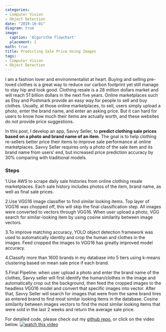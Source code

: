 ```yaml
---
categories:
- Computer Vision
- Object Detection
date: "2019-10-01"
diagram: true
image:
  caption: 'Algorithm flowchart'
  placement: 1
math: true
title: Predicting Sale Price Using Images
tags:
- Computer Vision
- Object Detection
---
```


I am a fashion lover and environmentalist at heart. Buying and selling pre-loved clothes is a great way to reduce our carbon footprint yet still manage to stay hip and look good. Clothing resale is a 28 million dollars market and will reach 51 billion dollars in the next five years. Online marketplaces such as Etsy and Poshmark provide an easy way for people to sell and buy clothes.  Usually, at those online marketplaces, to sell, users simply upload a photo, enter the brand name, and enter an asking price. But it can hard for users to know how much their items are actually worth, and these websites do not provide price suggestions.

In this post, I develop an app, Savvy Seller, to **predict clothing sale prices based on a photo and brand name of an item**. The goal is to help clothing re-sellers better price their items to improve sale performance at online marketplaces. Savvy Seller requires only a photo of the sale item and its brand name from users’ end, but increased price prediction accuracy by 30% comparing with traditional models.


### Steps

1.Use AWS to scrape daily sale histories from online clothing resale marketplaces. Each sale history includes photos of the item, brand name, as well as final sale prices.

2.Use VGG16 image classifier to find similar looking items. Top layer of VGG16 was chopped off, this will skip the final classification step. All images were converted to vectors through VGG16. When user upload a photo, VGG search for similar-looking item by using cosine similarity between image vectors.

3.To improve matching accuracy, YOLO object detection framework was used to automatically identity and crop the human and clothes in the images. Feed cropped the images to VGG16 has greatly improved model accuracy.

4.Classify more than 1600 brands in my database into 5 tiers using k-means clustering based on mean sale price if each brand.

5.Final Pipeline:
when user upload a photo and enter the brand name of the clothes, Savvy seller will first identify the human/clothes in the image and automatically crop out the background, then feed the cropped images to the headless VGG16 model and convert that specific images into vector. After that, Savvy Seller will search for images that were from the same brand tires as entered brand to find most similar looking items in the database. Cosine similarity between images vectors to find the most similar looking items that were sold in the last 2 weeks and return the average sale price.

For detailed code, please check out my [github repo](https://github.com/enjieli/Savvy_Seller), or click on the video below.
[![watch this video](https://img.youtube.com/vi/bLUPUxkJRuI/maxresdefault.jpg)](https://youtu.be/bLUPUxkJRuI)

